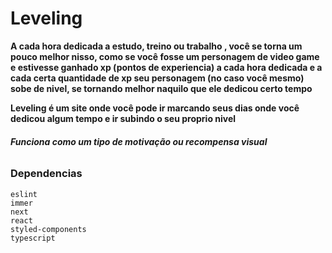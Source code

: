 # Leveling

**A cada hora dedicada a estudo, treino ou trabalho , você se torna um pouco melhor nisso, como se você fosse um personagem de video game e estivesse ganhado xp (pontos de experiencia) a cada hora dedicada e a cada certa quantidade de xp seu personagem (no caso você mesmo) sobe de nivel, se tornando melhor naquilo que ele dedicou certo tempo**

**Leveling é um site onde você pode ir marcando seus dias onde você dedicou algum tempo e ir subindo o seu proprio nivel**

###### **Funciona como um tipo de motivação ou recompensa visual**

### **Dependencias**

    eslint
    immer
    next
    react
    styled-components
    typescript
